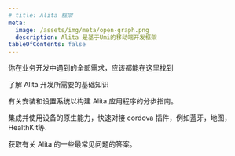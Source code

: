 ```yaml
---
# title: Alita 框架
meta:
  image: /assets/img/meta/open-graph.png
  description: Alita 是基于Umi的移动端开发框架
tableOfContents: false
---
```


<docs-cards>
  <docs-card header="业务组件" href="/components/alita-layout" img="/assets/icons/feature-guide-components-icon.png" >
    <p>你在业务开发中遇到的全部需求，应该都能在这里找到</p>
  </docs-card>

  <docs-card header="简介" href="/intro" icon="/assets/icons/guide-introduction-icon.png">
    <p>了解 Alita 开发所需要的基础知识</p>
  </docs-card>

  <docs-card header="安装" href="/installation/cli" icon="/assets/icons/guide-installation-icon.png">
    <p>有关安装和设置系统以构建 Alita 应用程序的分步指南。</p>
  </docs-card>

  <!-- <docs-card header="命令行工具" href="/cli" icon="/assets/icons/guide-cli-icon.png">
    <p>Alita 命令行工具.</p>
  </docs-card> -->

  <docs-card header="原生能力" href="/native" icon="/assets/icons/guide-nativeapis-icon.png">
    <p>集成并使用设备的原生能力，快速对接 cordova 插件，例如蓝牙，地图，HealthKit等.</p>
  </docs-card>

  <!-- <docs-card header="主题化" href="/theming/basics" icon="/assets/icons/guide-theming-icon.png">
    <p>了解如何轻松自定义和修改Ionic应用程序的设计以适合您的品牌风格。.</p>
  </docs-card>

  <docs-card header="资源" href="/developer-resources/books" icon="/assets/icons/guide-resources-icon.png">
    <p>通过官方指南，视频，课程等了解Alita.</p>
  </docs-card> -->

  <docs-card header="常见问题" href="/faq/glossary" icon="/assets/icons/guide-faq-icon.png">
    <p>获取有关 Alita 的一些最常见问题的答案。</p>
  </docs-card>
</docs-cards>
